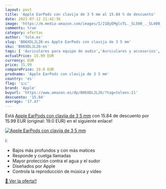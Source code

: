 ```yaml
---
layout: post
title: 'Apple EarPods con clavija de 3 5 mm al 15.84 % de descuento'
date: 2021-07-12 11:42:36
image: 'https://m.media-amazon.com/images/I/21DyEMglxTL._SL500_._SL400_.jpg'
comments: true
category: ofertas
author: 'tole.es'
slug: 'B06XDLJL26-es Apple EarPods con clavija de 3 5 mm'
sku: 'B06XDLJL26-es'
tags: [ 'Auriculares para equipo de audio','Auriculares y accesorios','Electrónica','apple', ]
actualPrice: 15.99 EUR
currency: EUR
price: 15.99
comparePrice: 19.0 EUR
prodname: 'Apple EarPods con clavija de 3 5 mm'
country: 'es'
flag: '🇪🇸'
brand: 'Apple'
buyurl: 'https://www.amazon.es/dp/B06XDLJL26/?tag=tolees-21'
descuento: '15.84'
average: '17.47'
---
```


Está [Apple EarPods con clavija de 3 5 mm](https://www.amazon.es/dp/B06XDLJL26/?tag=tolees-21) con 15.84 de descuento por 15.99 EUR (original: 19.0 EUR) en el siguiente enlace!

[![Apple EarPods con clavija de 3 5 mm](https://m.media-amazon.com/images/I/21DyEMglxTL._SL500_._SL400_.jpg)](https://www.amazon.es/dp/B06XDLJL26/?tag=tolees-21)

ℹ️:

- Bajos más profundos y con más matices
- Responde y cuelga llamadas
- Mayor protección contra el agua y el sudor
- Diseñados por Apple
- Controla la reproducción de música y vídeo

[🛒 Ver la oferta!!](https://www.amazon.es/dp/B06XDLJL26/?tag=tolees-21)
